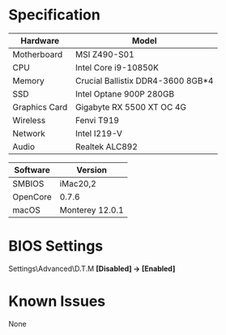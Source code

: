 # Specification

| Hardware      | Model                             |
| ------------- | --------------------------------- |
| Motherboard   | MSI Z490-S01                      |
| CPU           | Intel Core i9-10850K              |
| Memory        | Crucial Ballistix DDR4-3600 8GB*4 |
| SSD           | Intel Optane 900P 280GB           |
| Graphics Card | Gigabyte RX 5500 XT OC 4G         |
| Wireless      | Fenvi T919                        |
| Network       | Intel I219-V                      |
| Audio         | Realtek ALC892                    |

| Software | Version         |
| -------- | --------------- |
| SMBIOS   | iMac20,2        |
| OpenCore | 0.7.6           |
| macOS    | Monterey 12.0.1 |

# BIOS Settings

Settings\Advanced\D.T.M **[Disabled] -> [Enabled]**

# Known Issues

None
